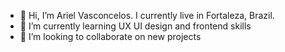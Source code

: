- 👋 Hi, I’m Ariel Vasconcelos. I currently live in Fortaleza, Brazil.
- 🌱 I’m currently learning UX UI design and frontend skills
- 💞️ I’m looking to collaborate on new projects

<!---
arielvscncls/arielvscncls is a ✨ special ✨ repository because its `README.md` (this file) appears on your GitHub profile.
You can click the Preview link to take a look at your changes.
--->
